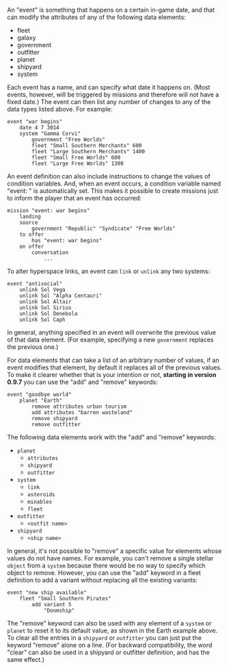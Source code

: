 An "event" is something that happens on a certain in-game date, and that can modify the attributes of any of the following data elements:
* fleet
* galaxy
* government
* outfitter
* planet
* shipyard
* system

Each event has a name, and can specify what date it happens on. (Most events, however, will be triggered by missions and therefore will not have a fixed date.) The event can then list any number of changes to any of the data types listed above. For example:

```
event "war begins"
    date 4 7 3014
    system "Gamma Corvi"
        government "Free Worlds"
        fleet "Small Southern Merchants" 600
        fleet "Large Southern Merchants" 1400
        fleet "Small Free Worlds" 600
        fleet "Large Free Worlds" 1300
```

An event definition can also include instructions to change the values of condition variables. And, when an event occurs, a condition variable named "event: <name>" is automatically set. This makes it possible to create missions just to inform the player that an event has occurred:

```
mission "event: war begins"
    landing
    source
        government "Republic" "Syndicate" "Free Worlds"
    to offer
        has "event: war begins"
    on offer
        conversation
            ...
```

To alter hyperspace links, an event can `link` or `unlink` any two systems:

```
event "antisocial"
    unlink Sol Vega
    unlink Sol "Alpha Centauri"
    unlink Sol Altair
    unlink Sol Sirius
    unlink Sol Denebola
    unlink Sol Caph
```

In general, anything specified in an event will overwrite the previous value of that data element. (For example, specifying a new `government` replaces the previous one.)

For data elements that can take a list of an arbitrary number of values, if an event modifies that element, by default it replaces all of the previous values. To make it clearer whether that is your intention or not, **starting in version 0.9.7** you can use the "add" and "remove" keywords:

```
event "goodbye world"
    planet "Earth"
        remove attributes urban tourism
        add attributes "barren wasteland"
        remove shipyard
        remove outfitter
```

The following data elements work with the "add" and "remove" keywords:
* `planet`
  * `attributes`
  * `shipyard`
  * `outfitter`
* `system`
  * `link`
  * `asteroids`
  * `minables`
  * `fleet`
* `outfitter`
  * `<outfit name>`
* `shipyard`
  * `<ship name>`

In general, it's not possible to "remove" a specific value for elements whose values do not have names. For example, you can't remove a single stellar `object` from a `system` because there would be no way to specify which object to remove. However, you can use the "add" keyword in a fleet definition to add a variant without replacing all the existing variants:

```
event "new ship available"
    fleet "Small Southern Pirates"
        add variant 5
            "Doomship"
```

The "remove" keyword can also be used with any element of a `system` or `planet` to reset it to its default value, as shown in the Earth example above. To clear all the entries in a `shipyard` or `outfitter` you can just put the keyword "remove" alone on a line. (For backward compatibility, the word "clear" can also be used in a shipyard or outfitter definition, and has the same effect.)